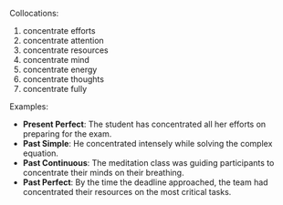 Collocations:
1. concentrate efforts
2. concentrate attention
3. concentrate resources
4. concentrate mind
5. concentrate energy
6. concentrate thoughts
7. concentrate fully

Examples:
- **Present Perfect**: The student has concentrated all her efforts on preparing for the exam.
- **Past Simple**: He concentrated intensely while solving the complex equation.
- **Past Continuous**: The meditation class was guiding participants to concentrate their minds on their breathing.
- **Past Perfect**: By the time the deadline approached, the team had concentrated their resources on the most critical tasks.